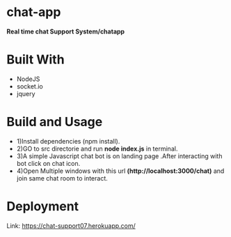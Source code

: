 # chat-app
**Real time chat Support System/chatapp**

# Built With
* NodeJS
* socket.io
* jquery

# Build and Usage
* 1)Install dependencies (npm install).
* 2)GO to  src directorie and  run **node index.js** in terminal.
* 3)A simple Javascript chat bot is on landing page .After interacting with bot click on chat icon.
* 4)Open Multiple windows with this url **(http://localhost:3000/chat)** and join same chat room to interact.

# Deployment

 Link: https://chat-support07.herokuapp.com/ 

